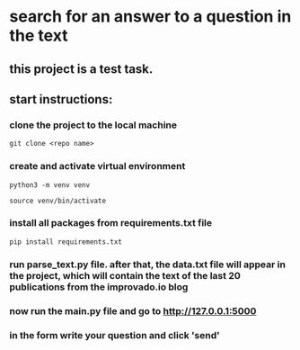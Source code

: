 # search for an answer to a question in the text

## this project is a test task.

## start instructions:

### clone the project to the local machine
   
``` git clone <repo name> ```

### create and activate virtual environment

``` python3 -m venv venv ```

``` source venv/bin/activate ```

### install all packages from requirements.txt file

``` pip install requirements.txt ```

### run parse_text.py file. after that, the data.txt file will appear in the project, which will contain the text of the last 20 publications from the improvado.io blog

### now run the main.py file and go to http://127.0.0.1:5000

### in the form write your question and click 'send'